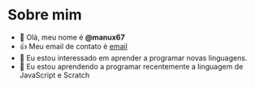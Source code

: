 # Sobre mim
- 👋 Olà, meu nome é **@manux67**
- :+1: Meu email de contato è [email](emanuelly.dealmeida.martins@escola.pr.gov.br)
- 👀 Eu estou interessado em aprender a programar novas linguagens.
- 🌱 Eu estou aprendendo a programar recentemente a linguagem de JavaScript e Scratch
